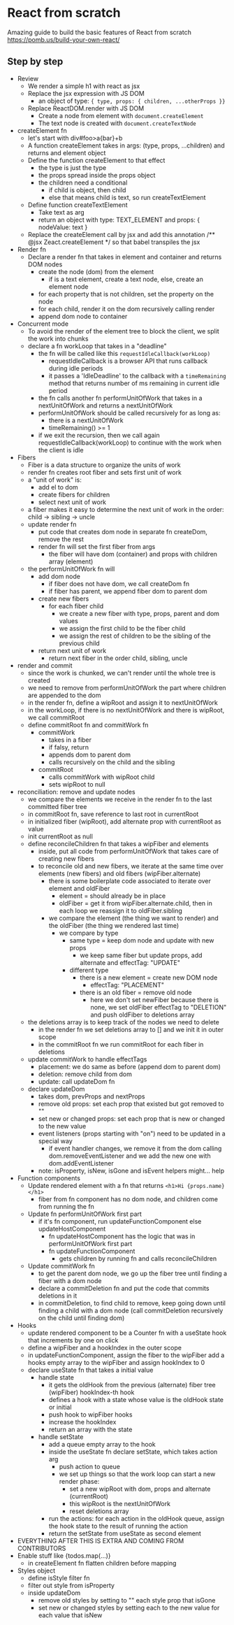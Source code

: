 # React from scratch

Amazing guide to build the basic features of React from scratch https://pomb.us/build-your-own-react/

## Step by step

- Review
  - We render a simple h1 with react as jsx
  - Replace the jsx expression with JS DOM
    - an object of type: `{ type, props: { children, ...otherProps }}`
  - Replace ReactDOM.render with JS DOM
    - Create a node from element with `document.createElement`
    - The text node is created with `document.createTextNode`
- createElement fn
  - let's start with div#foo>a{bar}+b
  - A function createElement takes in args: (type, props, ...children) and returns and element object
  - Define the function createElement to that effect
    - the type is just the type
    - the props spread inside the props object
    - the children need a conditional
      - if child is object, then child
      - else that means child is text, so run createTextElement
  - Define function createTextElement
    - Take text as arg
    - return an object with type: TEXT_ELEMENT and props: { nodeValue: text }
  - Replace the createElement call by jsx and add this annotation /** @jsx Zeact.createElement */ so that babel transpiles the jsx
- Render fn
  - Declare a render fn that takes in element and container and returns DOM nodes
    - create the node (dom) from the element
      - if is a text element, create a text node, else, create an element node
    - for each property that is not children, set the property on the node
    - for each child, render it on the dom recursively calling render
    - append dom node to container
- Concurrent mode
  - To avoid the render of the element tree to block the client, we split the work into chunks
  - declare a fn workLoop that takes in a "deadline"
    - the fn will be called like this `requestIdleCallback(workLoop)`
      - requestIdleCallback is a browser API that runs callback during idle periods
      - it passes a 'IdleDeadline' to the callback with a `timeRemaining` method that returns number of ms remaining in current idle period
    - the fn calls another fn performUnitOfWork that takes in a nextUnitOfWork and returns a nextUnitOfWork
    - performUnitOfWork should be called recursively for as long as:
      - there is a nextUnitOfWork
      - timeRemaining() >= 1
    - if we exit the recursion, then we call again requestIdleCallback(workLoop) to continue with the work when the client is idle
- Fibers
  - Fiber is a data structure to organize the units of work
  - render fn creates root fiber and sets first unit of work
  - a "unit of work" is:
    - add el to dom
    - create fibers for children
    - select next unit of work
  - a fiber makes it easy to determine the next unit of work in the order: child -> sibling -> uncle
  - update render fn
    - put code that creates dom node in separate fn createDom, remove the rest
    - render fn will set the first fiber from args
      - the fiber will have dom (container) and props with children array (element)
  - the performUnitOfWork fn will
    - add dom node
      - if fiber does not have dom, we call createDom fn
      - if fiber has parent, we append fiber dom to parent dom
    - create new fibers
      - for each fiber child
        - we create a new fiber with type, props, parent and dom values
        - we assign the first child to be the fiber child
        - we assign the rest of children to be the sibling of the previous child
    - return next unit of work
      - return next fiber in the order child, sibling, uncle
- render and commit
  - since the work is chunked, we can't render until the whole tree is created
  - we need to remove from performUnitOfWork the part where children are appended to the dom
  - in the render fn, define a wipRoot and assign it to nextUnitOfWork
  - in the workLoop, if there is no nextUnitOfWork and there is wipRoot, we call commitRoot
  - define commitRoot fn and commitWork fn
    - commitWork
      - takes in a fiber
      - if falsy, return
      - appends dom to parent dom
      - calls recursively on the child and the sibling
    - commitRoot
      - calls commitWork with wipRoot child
      - sets wipRoot to null
- reconciliation: remove and update nodes
  - we compare the elements we receive in the render fn to the last committed fiber tree
  - in commitRoot fn, save reference to last root in currentRoot
  - in initialized fiber (wipRoot), add alternate prop with currentRoot as value
  - init currentRoot as null
  - define reconcileChildren fn that takes a wipFiber and elements
    - inside, put all code from performUnitOfWork that takes care of creating new fibers
    - to reconcile old and new fibers, we iterate at the same time over elements (new fibers) and old fibers (wipFiber.alternate)
      - there is some boilerplate code associated to iterate over element and oldFiber
        - element = should already be in place
        - oldFiber = get it from wipFiber.alternate.child, then in each loop we reassign it to oldFiber.sibling
      - we compare the element (the thing we want to render) and the oldFiber (the thing we rendered last time)
        - we compare by type
          - same type = keep dom node and update with new props
            - we keep same fiber but update props, add alternate and effectTag: "UPDATE"
          - different type
            - there is a new element = create new DOM node
              - effectTag: "PLACEMENT"
            - there is an old fiber = remove old node
              - here we don't set newFiber because there is none, we set oldFiber effectTag to "DELETION" and push oldFiber to deletions array
  - the deletions array is to keep track of the nodes we need to delete
    - in the render fn we set deletions array to [] and we init it in outer scope
    - in the commitRoot fn we run commitRoot for each fiber in deletions
  - update commitWork to handle effectTags
    - placement: we do same as before (append dom to parent dom)
    - deletion: remove child from dom
    - update: call updateDom fn
  - declare updateDom
    - takes dom, prevProps and nextProps
    - remove old props: set each prop that existed but got removed to ""
    - set new or changed props: set each prop that is new or changed to the new value
    - event listeners (props starting with "on") need to be updated in a special way
      - if event handler changes, we remove it from the dom calling dom.removeEventListener and we add the new one with dom.addEventListener
    - note: isProperty, isNew, isGone and isEvent helpers might... help
- Function components
  - Update rendered element with a fn that returns `<h1>Hi {props.name}</h1>`
    - fiber from fn component has no dom node, and children come from running the fn
  - Update fn performUnitOfWork first part
    - if it's fn component, run updateFunctionComponent else updateHostComponent
      - fn updateHostComponent has the logic that was in performUnitOfWork first part
      - fn updateFunctionComponent
        - gets children by running fn and calls reconcileChildren
  - Update commitWork fn
    - to get the parent dom node, we go up the fiber tree until finding a fiber with a dom node
    - declare a commitDeletion fn and put the code that commits deletions in it
    - in commitDeletion, to find child to remove, keep going down until finding a child with a dom node (call commitDeletion recursively on the child until finding dom)
- Hooks
  - update rendered component to be a Counter fn with a useState hook that increments by one on click
  - define a wipFiber and a hookIndex in the outer scope
  - in updateFunctionComponent, assign the fiber to the wipFiber add a hooks empty array to the wipFiber and assign hookIndex to 0
  - declare useState fn that takes a initial value
    - handle state
      - it gets the oldHook from the previous (alternate) fiber tree (wipFiber) hookIndex-th hook
      - defines a hook with a state whose value is the oldHook state or initial
      - push hook to wipFiber hooks
      - increase the hookIndex
      - return an array with the state
    - handle setState
      - add a queue empty array to the hook
      - inside the useState fn declare setState, which takes action arg
        - push action to queue
        - we set up things so that the work loop can start a new render phase:
          - set a new wipRoot with dom, props and alternate (currentRoot)
          - this wipRoot is the nextUnitOfWork
          - reset deletions array
      - run the actions: for each action in the oldHook queue, assign the hook state to the result of running the action
      - return the setState from useState as second element
- EVERYTHING AFTER THIS IS EXTRA AND COMING FROM CONTRIBUTORS
- Enable stuff like {todos.map(...)}
  - in createElement fn flatten children before mapping
- Styles object
  - define isStyle filter fn
  - filter out style from isProperty
  - inside updateDom
    - remove old styles by setting to "" each style prop that isGone
    - set new or changed styles by setting each to the new value for each value that isNew